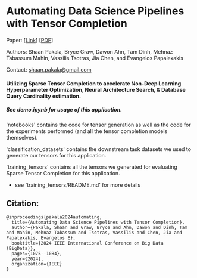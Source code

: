 # Automating Data Science Pipelines with Tensor Completion

Paper: [[Link](https://ieeexplore.ieee.org/document/10825934)] [[PDF](https://arxiv.org/pdf/2410.06408)]

Authors: Shaan Pakala, Bryce Graw, Dawon Ahn, Tam Dinh, Mehnaz Tabassum Mahin, Vassilis Tsotras, Jia Chen, and Evangelos Papalexakis

Contact: shaan.pakala@gmail.com

#### Utilizing Sparse Tensor Completion to accelerate Non-Deep Learning Hyperparameter Optimization, Neural Architecture Search, & Database Query Cardinality estimation.

##### See demo.ipynb for usage of this application.

'notebooks' contains the code for tensor generation as well as the code for the experiments performed (and all the tensor completion models themselves).

'classification_datasets' contains the downstream task datasets we used to generate our tensors for this application.

'training_tensors' contains all the tensors we generated for evaluating Sparse Tensor Completion for this application.
  - see 'training_tensors/README.md' for more details



## Citation:

```
@inproceedings{pakala2024automating,
  title={Automating Data Science Pipelines with Tensor Completion},
  author={Pakala, Shaan and Graw, Bryce and Ahn, Dawon and Dinh, Tam and Mahin, Mehnaz Tabassum and Tsotras, Vassilis and Chen, Jia and Papalexakis, Evangelos E},
  booktitle={2024 IEEE International Conference on Big Data (BigData)},
  pages={1075--1084},
  year={2024},
  organization={IEEE}
}
```

